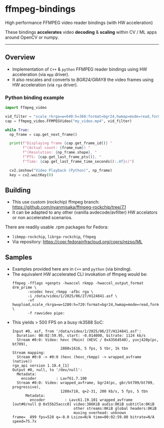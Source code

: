 # ffmpeg-bindings
High performance FFMPEG video reader bindings (with HW acceleration)

These bindings **accelerates** video **decoding** & **scaling** within CV / ML apps around OpenCV or numpy.

---

## Overview
* Implementation of ```C++``` & ```python``` FFMPEG reader bindings using HW acceleration (via ```mpp``` driver).
* It also rescales and converts to *BGR24/GRAY8* the video frames using HW acceleration (via ```rga``` driver).

### Python binding example

```python
import ffmpeg_video

vid_filter = "scale_rkrga=w=640:h=360:format=bgr24,hwmap=mode=read,format=bgr24"
cap = ffmpeg_video.FFMPEGVideo("my_video.mp4", vid_filter)

while True:
  np_frame = cap.get_next_frame()

  print(f"Displaying frame {cap.get_frame_id()} "
        f"(Actual count: {frame_num}) "
        f"(Resolution: {np_frame.shape}, "
        f"PTS: {cap.get_last_frame_pts()}, "
        f"Time: {cap.get_last_frame_time_seconds():.4f}s)")

  cv2.imshow("Video Playback (Python)", np_frame)
  key = cv2.waitKey(0)
```

## Building
* This use custom (rockchip) ffmpeg branch: https://github.com/nyanmisaka/ffmpeg-rockchip/tree/7.1
* It can be adapted to any other (vanilla avdecode/avfilter) HW accelators or non accelerated scenarios.

There are readily usable .rpm packages for Fedora:
* ```libmpp-rockchip```, ```librga-rockchip```, ```ffmpeg```
* Via repository: https://copr.fedorainfracloud.org/coprs/rezso/ML


## Samples
* Examples provided here are in ```C++``` and ```python``` (via binding).
* The equivalent HW accelerated CLI invokation of ffmpeg would be:
  ```
  ffmpeg -fflags +genpts -hwaccel rkmpp -hwaccel_output_format drm_prime \
         -vcodec hevc_rkmpp -afbc rga \
         -i /data/video/1/2025/06/27/H124841.asf \
         -vf hwupload,scale_rkrga=w=1280:h=720:format=bgr24,hwmap=mode=read,format=bgr24 \
         -f rawvideo pipe:
  ```
* This yields > 500 FPS on a busy rk3588 SoC:
  ```
  Input #0, asf, from '/data/video/1/2025/06/27/H124841.asf':
    Duration: 00:02:59.95, start: -0.014000, bitrate: 1124 kb/s
    Stream #0:0: Video: hevc (Main) (HEVC / 0x43564548), yuvj420p(pc, bt709),
                        2880x1616, 5 fps, 5 tbr, 1k tbn
  Stream mapping:
    Stream #0:0 -> #0:0 (hevc (hevc_rkmpp) -> wrapped_avframe (native))
  rga_api version 1.10.4_[1]
  Output #0, null, to '/dev/null':
    Metadata:
      encoder         : Lavf61.7.100
    Stream #0:0: Video: wrapped_avframe, bgr24(pc, gbr/bt709/bt709, progressive),
                        1280x718, q=2-31, 200 kb/s, 5 fps, 5 tbn
        Metadata:
          encoder         : Lavc61.19.101 wrapped_avframe
  [out#0/null @ 0x55b25accc0] video:386KiB audio:0KiB subtitle:0KiB
                              other streams:0KiB global headers:0KiB
                              muxing overhead: unknown
  frame=  899 fps=528 q=-0.0 Lsize=N/A time=00:02:59.80 bitrate=N/A speed=75.7x    
  ```

